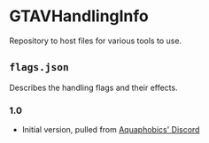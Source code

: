 # GTAVHandlingInfo

Repository to host files for various tools to use.

## `flags.json`

Describes the handling flags and their effects.

### 1.0

* Initial version, pulled from [Aquaphobics' Discord](https://discord.gg/Vtz9Q6C)
